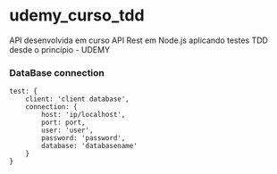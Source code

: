 # udemy_curso_tdd
API desenvolvida em curso API Rest em Node.js aplicando testes TDD desde o princípio - UDEMY

### DataBase connection
    test: {
        client: 'client database',
        connection: {
            host: 'ip/localhost',
            port: port,
            user: 'user',
            password: 'password',
            database: 'databasename'
        }
    }